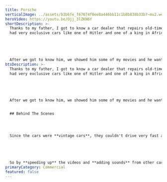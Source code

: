 ```yaml
---
title: Porsche
verticalImage: ../assets/b3b6fe_f67674f0ee8a446bb11c1b8b838b33b7~mv2.webp
heroVideo: https://youtu.be/Ojj_3lZKN6Y
shortDescription: >-
  Thanks to my father, I got to know a car dealer that repairs old-timers. He
  had very exclusive cars like one of Hitler and one of a king in Africa.


   


  After we got to know him, we showed him some of my movies and he wanted one too as there were three super exclusive Porsche's coming over.
btsDescription: >-
  Thanks to my father, I got to know a car dealer that repairs old-timers. He
  had very exclusive cars like one of Hitler and one of a king in Africa.


   


  After we got to know him, we showed him some of my movies and he wanted one too as there were three super exclusive Porsche's coming over.


  ## Behind The Scenes




  Since the cars were **vintage cars**, they couldn't drive very fast and the engines couldn't make much noise. Still, I wanted to make it a short and very fast film.


   


  So by **speeding up** the videos and **adding sounds** from other cars, I've achieved a surreal yet unique vintage car film.
primaryCategory: Commercial
featured: false
---
```

